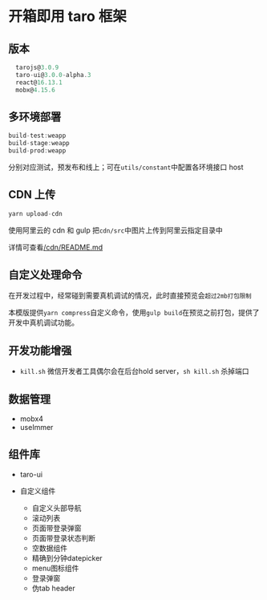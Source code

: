 # 开箱即用 taro 框架

## 版本

```javascript
  tarojs@3.0.9
  taro-ui@3.0.0-alpha.3
  react@16.13.1
  mobx@4.15.6
```

## 多环境部署

```javascript
build-test:weapp
build-stage:weapp
build-prod:weapp
```

分别对应测试，预发布和线上；可在`utils/constant`中配置各环境接口 host

## CDN 上传

```javascript
yarn upload-cdn
```

使用阿里云的 cdn 和 gulp 把`cdn/src`中图片上传到阿里云指定目录中

详情可查看[/cdn/README.md](/cdn/README.md)

## 自定义处理命令

在开发过程中，经常碰到需要真机调试的情况，此时直接预览会`超过2mb打包限制`

本模版提供`yarn compress`自定义命令，使用`gulp build`在预览之前打包，提供了开发中真机调试功能。

## 开发功能增强

* `kill.sh` 微信开发者工具偶尔会在后台hold server，`sh kill.sh` 杀掉端口

## 数据管理

* mobx4
* useImmer

## 组件库

* taro-ui
* 自定义组件

  * 自定义头部导航
  * 滚动列表
  * 页面带登录弹窗
  * 页面带登录状态判断
  * 空数据组件
  * 精确到分钟datepicker
  * menu图标组件
  * 登录弹窗
  * 伪tab header
